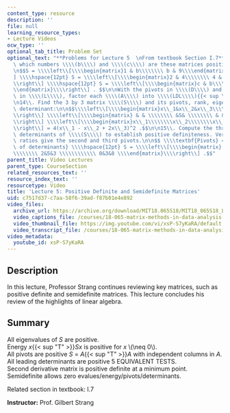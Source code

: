 ```yaml
---
content_type: resource
description: ''
file: null
learning_resource_types:
- Lecture Videos
ocw_type: ''
optional_tab_title: Problem Set
optional_text: "**Problems for Lecture 5  \nFrom textbook Section I.7**\n\n3\\. For\
  \ which numbers \\\\(b\\\\) and \\\\(c\\\\) are these matrices positive definite?\n\
  \n$$S = \\\\left\\[\\\\begin{matrix}1 & b\\\\\\\\ b & 9\\\\end{matrix}\\\\right\\\
  ] \\\\hspace{12pt} S = \\\\left\\[\\\\begin{matrix}2 & 4\\\\\\\\ 4 & c\\\\end{matrix}\\\
  \\right\\] \\\\hspace{12pt} S = \\\\left\\[\\\\begin{matrix}c & b\\\\\\\\ b & c\\\
  \\end{matrix}\\\\right\\] . $$\n\nWith the pivots in \\\\(D\\\\) and multiplier\
  \ in \\\\(L\\\\), factor each \\\\(A\\\\) into \\\\(LDL\\\\){{< sup \"T\" >}}.\n\
  \n14\\. Find the 3 by 3 matrix \\\\(S\\\\) and its pivots, rank, eigenvalues, and\
  \ determinant:\n\n$$\\\\left\\[\\\\begin{matrix}x\\_1&x\\_2&x\\_3\\\\end{matrix}\\\
  \\right\\] \\\\left\\[\\\\begin{matrix} & & \\\\\\\\ &S& \\\\\\\\ & & \\\\end{matrix}\\\
  \\right\\] \\\\left\\[\\\\begin{matrix}x\\_1\\\\\\\\x\\_2\\\\\\\\x\\_3\\\\end{matrix}\\\
  \\right\\] = 4(x\\_1 - x\\_2 + 2x\\_3)^2 .$$\n\n15\\. Compute the three upper left\
  \ determinants of \\\\(S\\\\) to establish positive definiteness. Verify that their\
  \ ratios give the second and third pivots.\n\n$$ \\\\textbf{Pivots} = \\\\textbf{ratios\
  \ of determinants} \\\\hspace{12pt} S = \\\\left\\[\\\\begin{matrix} 2& 2& 0\\\\\
  \\\\\\\\ 2&5&3 \\\\\\\\\\\\ 0&3&8 \\\\end{matrix}\\\\right\\] .$$"
parent_title: Video Lectures
parent_type: CourseSection
related_resources_text: ''
resource_index_text: ''
resourcetype: Video
title: 'Lecture 5: Positive Definite and Semidefinite Matrices'
uid: c7517d37-c7aa-58f6-39ad-f87b01e4e892
video_files:
  archive_url: https://archive.org/download/MIT18.065S18/MIT18_065S18_Lecture05_300k.mp4
  video_captions_file: /courses/18-065-matrix-methods-in-data-analysis-signal-processing-and-machine-learning-spring-2018/649eb67753ea59e389a8910953bf0b59_xsP-S7yKaRA.vtt
  video_thumbnail_file: https://img.youtube.com/vi/xsP-S7yKaRA/default.jpg
  video_transcript_file: /courses/18-065-matrix-methods-in-data-analysis-signal-processing-and-machine-learning-spring-2018/fdfd63a2ed5a54bd6b927fee250ea7bd_xsP-S7yKaRA.pdf
video_metadata:
  youtube_id: xsP-S7yKaRA
---
```


Description
-----------

In this lecture, Professor Strang continues reviewing key matrices, such as positive definite and semidefinite matrices. This lecture concludes his review of the highlights of linear algebra.

Summary
-------

All eigenvalues of _S_ are positive.  
Energy _x_{{< sup "T" >}}_Sx_ is positive for _x_ \\(\\neq 0\\).  
All pivots are positive _S_ = _A_{{< sup "T" >}}_A_ with independent columns in _A._  
All leading determinants are positive 5 EQUIVALENT TESTS.  
Second derivative matrix is positive definite at a minimum point.  
Semidefinite allows zero evalues/energy/pivots/determinants.

Related section in textbook: I.7

**Instructor:** Prof. Gilbert Strang